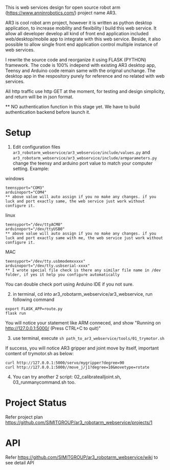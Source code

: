 This is web services design for open source robot arm (https://www.anninrobotics.com/) project name AR3.

AR3 is cool robot arm project, however it is written as python desktop application, to increase mobility and flexibility I build this web service. It allow all developer develop all kind of front end application included web/desktop/mobile app to integrate with this web service. Beside, it also possible to allow single front end application control multiple instance of web services.

I rewrite the source code and reorganize it using FLASK (PYTHON) framework. The code is 100% independ with existing AR3 desktop app, Teensy and Arduino code remain same with the original unchange. The desktop app in the respository purely for reference and no related with web services.

All http traffic use http GET at the moment, for testing and design simplicity, and return will be in json format.

** NO authentication function in this stage yet. We have to build authentication backend before launch it.

# Setup
1. Edit configuration files
`ar3_robotarm_webservice/ar3_webservice/include/values.py` and `ar3_robotarm_webservice/ar3_webservice/include/armparameters.py`
change the teensy and arduino port value to match your computer setting. Example:

windows
```
teensyport="COM3"
arduinoport="COM4"
** above value will auto assign if you no make any changes. if you luck and port exactly same, the web service just work without configure it.
```
linux
```
teensyport="/dev/ttyACM0"
arduinoport="/dev/ttyUSB0"
** above value will auto assign if you no make any changes. if you luck and port exactly same with me, the web service just work without configure it.
```
MAC
```
teensyport="/dev/tty.usbmodemxxxxx"
arduinoport="/dev/tty.usbserial-xxxx"
** I wrote special file check is there any similar file name in /dev folder, if yes it help you configure automatically
```
You can double check port using Arduino IDE if you not sure. 

2. in terminal, cd into ar3_robotarm_webservice/ar3_webservice, run following command
```
export FLASK_APP=route.py
flask run
```

You will notice your statement like ARM conneced, and show "Running on http://127.0.0.1:5000/ (Press CTRL+C to quit)"


3. use terminal, execute `sh path_to_ar3_webservice/tools/01_trymotor.sh`

If success, you will notice AR3 gripper and joint move by itself, important content of trymotor.sh as below:
```
curl http://127.0.0.1:5000/servo/mygripper?degree=90
curl http://127.0.0.1:5000//move_j/j1?degree=10&movetype=rotate
```

4. You can try another 2 script: 02_calibratealljoint.sh, 03_runmanycommand.sh too.

# Project Status
Refer project plan
https://github.com/SIMITGROUP/ar3_robotarm_webservice/projects/1

# API
Refer https://github.com/SIMITGROUP/ar3_robotarm_webservice/wiki to see detail API

